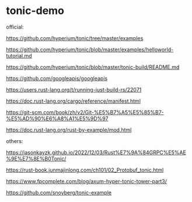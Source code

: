 # tonic-demo

official:

https://github.com/hyperium/tonic/tree/master/examples

https://github.com/hyperium/tonic/blob/master/examples/helloworld-tutorial.md

https://github.com/hyperium/tonic/blob/master/tonic-build/README.md

https://github.com/googleapis/googleapis

https://users.rust-lang.org/t/running-just-build-rs/22071

https://doc.rust-lang.org/cargo/reference/manifest.html

https://git-scm.com/book/zh/v2/Git-%E5%B7%A5%E5%85%B7-%E5%AD%90%E6%A8%A1%E5%9D%97

https://doc.rust-lang.org/rust-by-example/mod.html

others:

https://jasonkayzk.github.io/2022/12/03/Rust%E7%9A%84GRPC%E5%AE%9E%E7%8E%B0Tonic/

https://rust-book.junmajinlong.com/ch101/02_Protobuf_tonic.html

https://www.fpcomplete.com/blog/axum-hyper-tonic-tower-part3/

https://github.com/snoyberg/tonic-example
